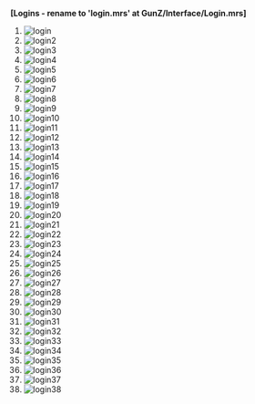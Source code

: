 <b>[Logins - rename to 'login.mrs' at GunZ/Interface/Login.mrs]</b>
1. ![login](https://i.imgur.com/tokLnQN.jpg)<br>
2. ![login2](https://i.imgur.com/ECJz9rD.jpg)<br>
3. ![login3](https://i.imgur.com/nWM2nXQ.jpg)<br>
4. ![login4](https://i.imgur.com/oQZ34zo.jpg)<br>
5. ![login5](https://i.imgur.com/lRzRdA7.jpg)<br>
6. ![login6](https://i.imgur.com/76SOsap.jpg)<br>
7. ![login7](https://i.imgur.com/sFWxzHU.jpg)<br>
8. ![login8](https://i.imgur.com/wDy1opF.png)<br>
9. ![login9](https://i.imgur.com/5R9iq1C.png)<br>
10. ![login10](https://i.imgur.com/7p58XDz.png)<br>
11. ![login11](https://i.imgur.com/7YenWHm.png)<br>
12. ![login12](https://i.imgur.com/VXf0EiW.png) <br>
13. ![login13](https://i.imgur.com/zM2BssW.png) <br>
14. ![login14](https://i.imgur.com/STBlFYk.png) <br>
15. ![login15](https://raw.githubusercontent.com/WhyWolfie/GunZ-The-Duel/master/login/login15.jpg) <br>
16. ![login16](https://raw.githubusercontent.com/WhyWolfie/GunZ-The-Duel/master/login/login16.jpg) <br>
17. ![login17](https://raw.githubusercontent.com/WhyWolfie/GunZ-The-Duel/master/login/login17.png) <br>
18. ![login18](https://raw.githubusercontent.com/WhyWolfie/GunZ-The-Duel/master/login/login18.png) <br>
19. ![login19](https://raw.githubusercontent.com/WhyWolfie/GunZ-The-Duel/master/login/login19.png) <br>
20. ![login20](https://raw.githubusercontent.com/WhyWolfie/GunZ-The-Duel/master/login/login20.png) <br>
21. ![login21](https://raw.githubusercontent.com/WhyWolfie/GunZ-The-Duel/master/login/login21.png) <br>
22. ![login22](https://raw.githubusercontent.com/WhyWolfie/GunZ-The-Duel/master/login/login22.png) <br>
23. ![login23](https://raw.githubusercontent.com/WhyWolfie/GunZ-The-Duel/master/login/login23.png) <br>
24. ![login24](https://raw.githubusercontent.com/WhyWolfie/GunZ-The-Duel/master/login/login24.png) <br>
25. ![login25](https://raw.githubusercontent.com/WhyWolfie/GunZ-The-Duel/master/login/login25.png) <br>
26. ![login26](https://raw.githubusercontent.com/WhyWolfie/GunZ-The-Duel/master/login/login26.png) <br>
27. ![login27](https://raw.githubusercontent.com/WhyWolfie/GunZ-The-Duel/master/login/login27.png) <br>
28. ![login28](https://raw.githubusercontent.com/WhyWolfie/GunZ-The-Duel/master/login/login28.png) <br>
29. ![login29](https://raw.githubusercontent.com/WhyWolfie/GunZ-The-Duel/master/login/login29.png) <br>
30. ![login30](https://raw.githubusercontent.com/WhyWolfie/GunZ-The-Duel/master/login/login30.png) <br>
31. ![login31](https://raw.githubusercontent.com/WhyWolfie/GunZ-The-Duel/master/login/login31.png) <br>
32. ![login32](https://raw.githubusercontent.com/WhyWolfie/GunZ-The-Duel/master/login/login32.png) <br>
33. ![login33](https://raw.githubusercontent.com/WhyWolfie/GunZ-The-Duel/master/login/login33.png) <br>
34. ![login34](https://raw.githubusercontent.com/WhyWolfie/GunZ-The-Duel/master/login/login34.png) <br>
35. ![login35](https://raw.githubusercontent.com/WhyWolfie/GunZ-The-Duel/master/login/login35.png) <br>
36. ![login36](https://raw.githubusercontent.com/WhyWolfie/GunZ-The-Duel/master/login/login36.png) <br>
37. ![login37](https://raw.githubusercontent.com/WhyWolfie/GunZ-The-Duel/master/login/login37.png) <br>
38. ![login38](https://raw.githubusercontent.com/WhyWolfie/GunZ-The-Duel/master/login/login38.png) <br>









